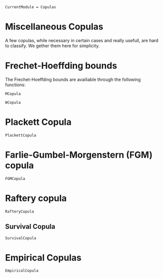 ```@meta
CurrentModule = Copulas
```

# Miscellaneous Copulas

A few copulas, while necessary in certain cases and really usefull, are hard to classify. We gether them here for simplicity. 

# Frechet-Hoeffding bounds

The Frechet-Hoeffding bounds are availiable through the following functions: 

```@docs
MCopula
```
```@docs
WCopula
```

# Plackett Copula

```@docs
PlackettCopula
```

# Farlie-Gumbel-Morgenstern (FGM) copula

```@docs
FGMCopula
```

# Raftery copula

```@docs
RafteryCopula
```

## Survival Copula

```@docs
SurvivalCopula
```

# Empirical Copulas

```@docs
EmpiricalCopula
```
